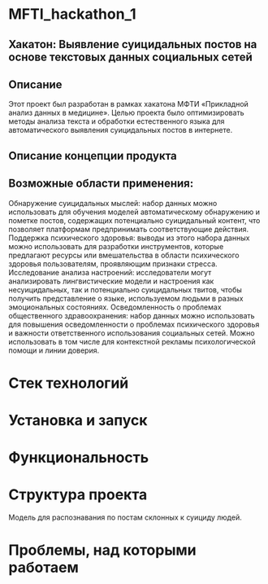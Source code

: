 # MFTI_hackathon_1
## Хакатон: Выявление суицидальных постов на основе текстовых данных социальных сетей
## Описание
Этот проект был разработан в рамках хакатона МФТИ «Прикладной анализ данных в медицине». Целью проекта было оптимизировать методы анализа текста и обработки естественного языка для автоматического выявления суицидальных постов в интернете.
## Описание концепции продукта
## Возможные области применения:
Обнаружение суицидальных мыслей: набор данных можно использовать для обучения моделей автоматическому обнаружению и пометке постов, содержащих потенциально суицидальный контент, что позволяет платформам предпринимать соответствующие действия. Поддержка психического здоровья: выводы из этого набора данных можно использовать для разработки инструментов, которые предлагают ресурсы или вмешательства в области психического здоровья пользователям, проявляющим признаки стресса. Исследование анализа настроений: исследователи могут анализировать лингвистические модели и настроения как несуицидальных, так и потенциально суицидальных твитов, чтобы получить представление о языке, используемом людьми в разных эмоциональных состояниях. Осведомленность о проблемах общественного здравоохранения: набор данных можно использовать для повышения осведомленности о проблемах психического здоровья и важности ответственного использования социальных сетей. Можно использовать в том числе для контекстной рекламы психологической помощи и линии доверия.

# Стек технологий

# Установка и запуск

# Функциональность

# Структура проекта
Модель для распознавания по постам склонных к суициду людей.

# Проблемы, над которыми работаем

